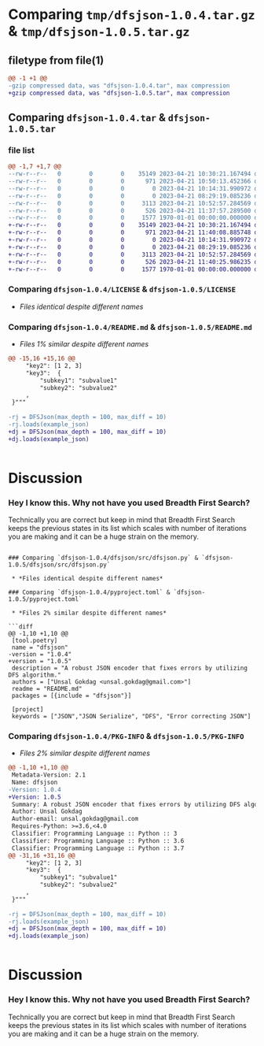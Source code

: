 # Comparing `tmp/dfsjson-1.0.4.tar.gz` & `tmp/dfsjson-1.0.5.tar.gz`

## filetype from file(1)

```diff
@@ -1 +1 @@
-gzip compressed data, was "dfsjson-1.0.4.tar", max compression
+gzip compressed data, was "dfsjson-1.0.5.tar", max compression
```

## Comparing `dfsjson-1.0.4.tar` & `dfsjson-1.0.5.tar`

### file list

```diff
@@ -1,7 +1,7 @@
--rw-r--r--   0        0        0    35149 2023-04-21 10:30:21.167494 dfsjson-1.0.4/LICENSE
--rw-r--r--   0        0        0      971 2023-04-21 10:50:13.452366 dfsjson-1.0.4/README.md
--rw-r--r--   0        0        0        0 2023-04-21 10:14:31.990972 dfsjson-1.0.4/dfsjson/__init__.py
--rw-r--r--   0        0        0        0 2023-04-21 08:29:19.085236 dfsjson-1.0.4/dfsjson/src/__init__.py
--rw-r--r--   0        0        0     3113 2023-04-21 10:52:57.284569 dfsjson-1.0.4/dfsjson/src/dfsjson.py
--rw-r--r--   0        0        0      526 2023-04-21 11:37:57.289500 dfsjson-1.0.4/pyproject.toml
--rw-r--r--   0        0        0     1577 1970-01-01 00:00:00.000000 dfsjson-1.0.4/PKG-INFO
+-rw-r--r--   0        0        0    35149 2023-04-21 10:30:21.167494 dfsjson-1.0.5/LICENSE
+-rw-r--r--   0        0        0      971 2023-04-21 11:40:08.885748 dfsjson-1.0.5/README.md
+-rw-r--r--   0        0        0        0 2023-04-21 10:14:31.990972 dfsjson-1.0.5/dfsjson/__init__.py
+-rw-r--r--   0        0        0        0 2023-04-21 08:29:19.085236 dfsjson-1.0.5/dfsjson/src/__init__.py
+-rw-r--r--   0        0        0     3113 2023-04-21 10:52:57.284569 dfsjson-1.0.5/dfsjson/src/dfsjson.py
+-rw-r--r--   0        0        0      526 2023-04-21 11:40:25.986235 dfsjson-1.0.5/pyproject.toml
+-rw-r--r--   0        0        0     1577 1970-01-01 00:00:00.000000 dfsjson-1.0.5/PKG-INFO
```

### Comparing `dfsjson-1.0.4/LICENSE` & `dfsjson-1.0.5/LICENSE`

 * *Files identical despite different names*

### Comparing `dfsjson-1.0.4/README.md` & `dfsjson-1.0.5/README.md`

 * *Files 1% similar despite different names*

```diff
@@ -15,16 +15,16 @@
     "key2": [1 2, 3]
     "key3":  {
         "subkey1": "subvalue1"
         "subkey2": "subvalue2"
     ,
 }"""
 
-rj = DFSJson(max_depth = 100, max_diff = 10)
-rj.loads(example_json)
+dj = DFSJson(max_depth = 100, max_diff = 10)
+dj.loads(example_json)
 
 ```
 
 # Discussion
 ### Hey I know this. Why not have you used Breadth First Search?
 Technically you are correct but keep in mind that Breadth First Search keeps the previous states in its list which 
 scales with number of iterations you are making and it can be a huge strain on the memory.
```

### Comparing `dfsjson-1.0.4/dfsjson/src/dfsjson.py` & `dfsjson-1.0.5/dfsjson/src/dfsjson.py`

 * *Files identical despite different names*

### Comparing `dfsjson-1.0.4/pyproject.toml` & `dfsjson-1.0.5/pyproject.toml`

 * *Files 2% similar despite different names*

```diff
@@ -1,10 +1,10 @@
 [tool.poetry]
 name = "dfsjson"
-version = "1.0.4"
+version = "1.0.5"
 description = "A robust JSON encoder that fixes errors by utilizing DFS algorithm."
 authors = ["Unsal Gokdag <unsal.gokdag@gmail.com>"]
 readme = "README.md"
 packages = [{include = "dfsjson"}]
 
 [project]
 keywords = ["JSON","JSON Serialize", "DFS", "Error correcting JSON"]
```

### Comparing `dfsjson-1.0.4/PKG-INFO` & `dfsjson-1.0.5/PKG-INFO`

 * *Files 2% similar despite different names*

```diff
@@ -1,10 +1,10 @@
 Metadata-Version: 2.1
 Name: dfsjson
-Version: 1.0.4
+Version: 1.0.5
 Summary: A robust JSON encoder that fixes errors by utilizing DFS algorithm.
 Author: Unsal Gokdag
 Author-email: unsal.gokdag@gmail.com
 Requires-Python: >=3.6,<4.0
 Classifier: Programming Language :: Python :: 3
 Classifier: Programming Language :: Python :: 3.6
 Classifier: Programming Language :: Python :: 3.7
@@ -31,16 +31,16 @@
     "key2": [1 2, 3]
     "key3":  {
         "subkey1": "subvalue1"
         "subkey2": "subvalue2"
     ,
 }"""
 
-rj = DFSJson(max_depth = 100, max_diff = 10)
-rj.loads(example_json)
+dj = DFSJson(max_depth = 100, max_diff = 10)
+dj.loads(example_json)
 
 ```
 
 # Discussion
 ### Hey I know this. Why not have you used Breadth First Search?
 Technically you are correct but keep in mind that Breadth First Search keeps the previous states in its list which 
 scales with number of iterations you are making and it can be a huge strain on the memory.
```

